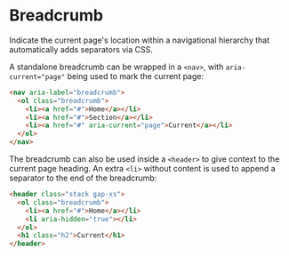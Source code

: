 # Breadcrumb

Indicate the current page's location within a navigational hierarchy that automatically adds separators via CSS.

A standalone breadcrumb can be wrapped in a `<nav>`, with `aria-current="page"` being used to mark the current page:

```html render
<nav aria-label="breadcrumb">
  <ol class="breadcrumb">
    <li><a href="#">Home</a></li>
    <li><a href="#">Section</a></li>
    <li><a href="#" aria-current="page">Current</a></li>
  </ol>
</nav>
```

The breadcrumb can also be used inside a `<header>` to give context to the current page heading. An extra `<li>` without content is used to append a separator to the end of the breadcrumb:

```html render
<header class="stack gap-xs">
  <ol class="breadcrumb">
    <li><a href="#">Home</a></li>
    <li aria-hidden="true"></li>
  </ol>
  <h1 class="h2">Current</h1>
</header>
```
